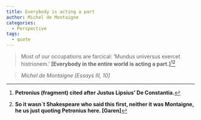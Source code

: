 ```yaml
---
title: Everybody is acting a part
author: Michel de Montaigne
categories:
  - Perspective
tags:
  - quote
---
```


> Most of our occupations are farcical: ‘Mundus universus exercet histrionem.’ **[Everybody in the entire world is acting a part.]**[^1][^2]

> <cite>Michel de Montaigne [Essays III, 10]</cite>

[^1]: **Petronius (fragment) cited after Justus Lipsius’ De Constantia.**
[^2]: **So it wasn`t Shakespeare who said this first, neither it was Montaigne, he us just quoting Petronius here. [Garen]**